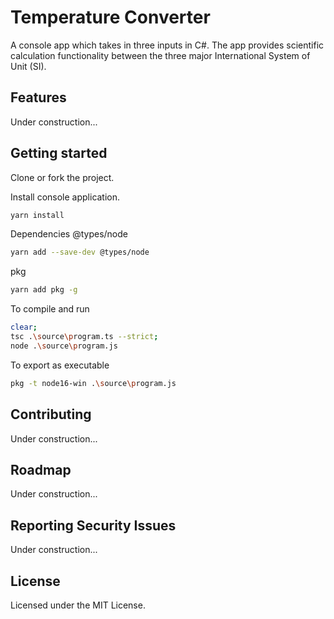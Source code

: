 # Temperature Converter
A console app which takes in three inputs in C#.
The app provides scientific calculation functionality between the three major International System of Unit (SI).

## Features
Under construction...

## Getting started
Clone or fork the project.

Install console application.
```bash
yarn install
```

Dependencies
@types/node
```bash
yarn add --save-dev @types/node
```

pkg
```bash
yarn add pkg -g
```

To compile and run
```bash
clear;
tsc .\source\program.ts --strict;
node .\source\program.js
```

To export as executable
```bash
pkg -t node16-win .\source\program.js
```

## Contributing
Under construction...

## Roadmap
Under construction...

## Reporting Security Issues
Under construction...

## License
Licensed under the MIT License.